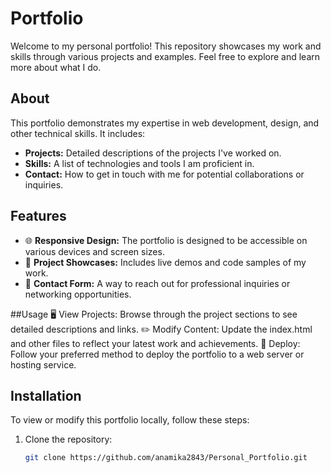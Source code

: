 # Portfolio
Welcome to my personal portfolio! This repository showcases my work and skills through various projects and examples. Feel free to explore and learn more about what I do.

## About

This portfolio demonstrates my expertise in web development, design, and other technical skills. It includes:

- **Projects:** Detailed descriptions of the projects I've worked on.
- **Skills:** A list of technologies and tools I am proficient in.
- **Contact:** How to get in touch with me for potential collaborations or inquiries.

## Features

- 🌐 **Responsive Design:** The portfolio is designed to be accessible on various devices and screen sizes.
- 📂 **Project Showcases:** Includes live demos and code samples of my work.
- 📧 **Contact Form:** A way to reach out for professional inquiries or networking opportunities.

##Usage
 🖥️ View Projects: Browse through the project sections to see detailed descriptions and links.
 ✏️ Modify Content: Update the index.html and other files to reflect your latest work and achievements.
 🚀 Deploy: Follow your preferred method to deploy the portfolio to a web server or hosting service.

## Installation

To view or modify this portfolio locally, follow these steps:

1. Clone the repository:

   ```bash
   git clone https://github.com/anamika2843/Personal_Portfolio.git

